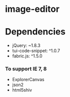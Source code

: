 # image-editor

# Dependencies
* jQuery: ~1.8.3
* tui-code-snippet: ^1.0.7
* fabric.js: ^1.5.0

### To support IE 7, 8
* ExplorerCanvas
* json2
* html5shiv
